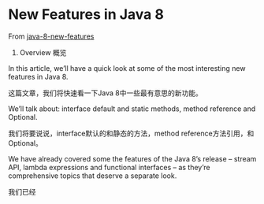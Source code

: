 # New Features in Java 8

From [java-8-new-features](http://www.baeldung.com/java-8-new-features)

1. Overview 概览

In this article, we’ll have a quick look at some of the most interesting new features in Java 8.  

这篇文章，我们将快速看一下Java 8中一些最有意思的新功能。

We’ll talk about: interface default and static methods, method reference and Optional. 

我们将要说说，interface默认的和静态的方法，method reference方法引用，和Optional。

We have already covered some the features of the Java 8’s release – stream API, lambda expressions and functional interfaces – as they’re comprehensive topics that deserve a separate look.  

我们已经